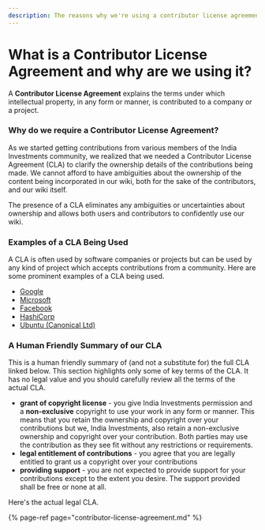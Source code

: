 ```yaml
---
description: The reasons why we're using a contributor license agreement, prominent examples of contributor license agreements being used, and a human readable summary.
---
```


# What is a Contributor License Agreement and why are we using it?

A **Contributor License Agreement** explains the terms under which intellectual property, in any form or manner, is contributed to a company or a project.

### Why do we require a Contributor License Agreement?

As we started getting contributions from various members of the India Investments community, we realized that we needed a Contributor License Agreement (CLA) to clarify the ownership details of the contributions being made. We cannot afford to have ambiguities about the ownership of the content being incorporated in our wiki, both for the sake of the contributors, and our wiki itself.

The presence of a CLA eliminates any ambiguities or uncertainties about ownership and allows both users and contributors to confidently use our wiki.

### Examples of a CLA Being Used

A CLA is often used by software companies or projects but can be used by any kind of project which accepts contributions from a community. Here are some prominent examples of a CLA being used.

-   [Google](https://opensource.google/docs/cla/)
-   [Microsoft](https://opensource.microsoft.com/pdf/microsoft-contribution-license-agreement.pdf)
-   [Facebook](https://code.facebook.com/cla/individual)
-   [HashiCorp](https://www.hashicorp.com/cla)
-   [Ubuntu (Canonical Ltd)](https://ubuntu.com/legal/contributors/agreement)

### A Human Friendly Summary of our CLA

This is a human friendly summary of (and not a substitute for) the full CLA linked below. This section highlights only some of key terms of the CLA. It has no legal value and you should carefully review all the terms of the actual CLA.

-   **grant of copyright license** - you give India Investments permission and a **non-exclusive** copyright to use your work in any form or manner. This means that you retain the ownership and copyright over your contributions but we, India Investments, also retain a non-exclusive ownership and copyright over your contribution. Both parties may use the contribution as they see fit without any restrictions or requirements.
-   **legal entitlement of contributions** - you agree that you are legally entitled to grant us a copyright over your contributions
-   **providing support** - you are not expected to provide support for your contributions except to the extent you desire. The support provided shall be free or none at all.

Here's the actual legal CLA.

{% page-ref page="contributor-license-agreement.md" %}

